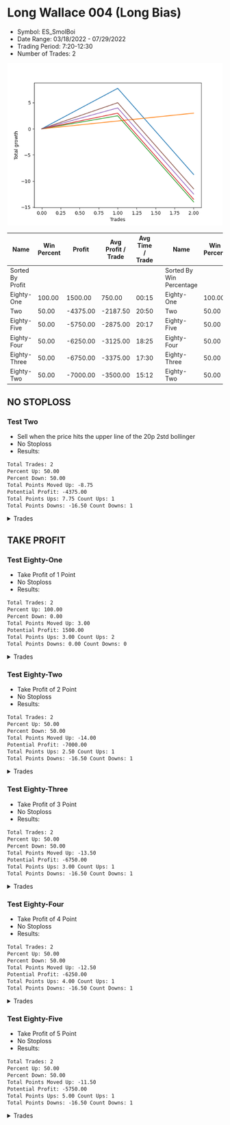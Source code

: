 # Long Wallace 004 (Long Bias)
- Symbol: ES_SmolBoi
- Date Range: 03/18/2022 - 07/29/2022
- Trading Period: 7:20-12:30
- Number of Trades: 2

![Plot](LongWallace004ES_SmolBoi(LongBias).png)

| Name | Win Percent | Profit | Avg Profit / Trade | Avg Time / Trade |      | Name | Win Percent | Profit | Avg Profit / Trade | Avg Time / Trade |
| ---- | ----------- | ------ | ------------------ | ---------------- | ---- | ---- | ----------- | ------ | ------------------ | ---------------- |
| Sorted By <br> Profit | | | | | | Sorted By <br> Win Percentage ||||
| Eighty-One | 100.00 | 1500.00 | 750.00 | 00:15 |     | Eighty-One | 100.00 | 1500.00 | 750.00 | 00:15 |
| Two | 50.00 | -4375.00 | -2187.50 | 20:50 |     | Two | 50.00 | -4375.00 | -2187.50 | 20:50 |
| Eighty-Five | 50.00 | -5750.00 | -2875.00 | 20:17 |     | Eighty-Five | 50.00 | -5750.00 | -2875.00 | 20:17 |
| Eighty-Four | 50.00 | -6250.00 | -3125.00 | 18:25 |     | Eighty-Four | 50.00 | -6250.00 | -3125.00 | 18:25 |
| Eighty-Three | 50.00 | -6750.00 | -3375.00 | 17:30 |     | Eighty-Three | 50.00 | -6750.00 | -3375.00 | 17:30 |
| Eighty-Two | 50.00 | -7000.00 | -3500.00 | 15:12 |     | Eighty-Two | 50.00 | -7000.00 | -3500.00 | 15:12 |

## NO STOPLOSS

### Test Two
* Sell when the price hits the upper line of the 20p 2std bollinger
* No Stoploss
* Results:
```
Total Trades: 2
Percent Up: 50.00
Percent Down: 50.00
Total Points Moved Up: -8.75
Potential Profit: -4375.00
Total Points Ups: 7.75 Count Ups: 1
Total Points Downs: -16.50 Count Downs: 1
```

<details><summary>Trades</summary>

<code>In: 2022-03-25 08:30:00		Out: 2022-03-25 08:41:45		Total Position Time: 11:45		Total Move Up: 7.75		Total to Date: 7.75</code> <br />
<code>In: 2022-03-28 08:28:00		Out: 2022-03-28 08:57:55		Total Position Time: 29:55		Total Move Up: -16.50		Total to Date: -8.75</code> <br />


</details>

## TAKE PROFIT

### Test Eighty-One
* Take Profit of 1 Point
* No Stoploss
* Results:
```
Total Trades: 2
Percent Up: 100.00
Percent Down: 0.00
Total Points Moved Up: 3.00
Potential Profit: 1500.00
Total Points Ups: 3.00 Count Ups: 2
Total Points Downs: 0.00 Count Downs: 0
```

<details><summary>Trades</summary>

<code>In: 2022-03-25 08:30:00		Out: 2022-03-25 08:30:20		Total Position Time: 00:20		Total Move Up: 1.50		Total to Date: 1.50</code> <br />
<code>In: 2022-03-28 08:28:00		Out: 2022-03-28 08:28:10		Total Position Time: 00:10		Total Move Up: 1.50		Total to Date: 3.00</code> <br />


</details>

### Test Eighty-Two
* Take Profit of 2 Point
* No Stoploss
* Results:
```
Total Trades: 2
Percent Up: 50.00
Percent Down: 50.00
Total Points Moved Up: -14.00
Potential Profit: -7000.00
Total Points Ups: 2.50 Count Ups: 1
Total Points Downs: -16.50 Count Downs: 1
```

<details><summary>Trades</summary>

<code>In: 2022-03-25 08:30:00		Out: 2022-03-25 08:30:30		Total Position Time: 00:30		Total Move Up: 2.50		Total to Date: 2.50</code> <br />
<code>In: 2022-03-28 08:28:00		Out: 2022-03-28 08:57:55		Total Position Time: 29:55		Total Move Up: -16.50		Total to Date: -14.00</code> <br />


</details>

### Test Eighty-Three
* Take Profit of 3 Point
* No Stoploss
* Results:
```
Total Trades: 2
Percent Up: 50.00
Percent Down: 50.00
Total Points Moved Up: -13.50
Potential Profit: -6750.00
Total Points Ups: 3.00 Count Ups: 1
Total Points Downs: -16.50 Count Downs: 1
```

<details><summary>Trades</summary>

<code>In: 2022-03-25 08:30:00		Out: 2022-03-25 08:35:05		Total Position Time: 05:05		Total Move Up: 3.00		Total to Date: 3.00</code> <br />
<code>In: 2022-03-28 08:28:00		Out: 2022-03-28 08:57:55		Total Position Time: 29:55		Total Move Up: -16.50		Total to Date: -13.50</code> <br />


</details>

### Test Eighty-Four
* Take Profit of 4 Point
* No Stoploss
* Results:
```
Total Trades: 2
Percent Up: 50.00
Percent Down: 50.00
Total Points Moved Up: -12.50
Potential Profit: -6250.00
Total Points Ups: 4.00 Count Ups: 1
Total Points Downs: -16.50 Count Downs: 1
```

<details><summary>Trades</summary>

<code>In: 2022-03-25 08:30:00		Out: 2022-03-25 08:36:55		Total Position Time: 06:55		Total Move Up: 4.00		Total to Date: 4.00</code> <br />
<code>In: 2022-03-28 08:28:00		Out: 2022-03-28 08:57:55		Total Position Time: 29:55		Total Move Up: -16.50		Total to Date: -12.50</code> <br />


</details>

### Test Eighty-Five
* Take Profit of 5 Point
* No Stoploss
* Results:
```
Total Trades: 2
Percent Up: 50.00
Percent Down: 50.00
Total Points Moved Up: -11.50
Potential Profit: -5750.00
Total Points Ups: 5.00 Count Ups: 1
Total Points Downs: -16.50 Count Downs: 1
```

<details><summary>Trades</summary>

<code>In: 2022-03-25 08:30:00		Out: 2022-03-25 08:40:40		Total Position Time: 10:40		Total Move Up: 5.00		Total to Date: 5.00</code> <br />
<code>In: 2022-03-28 08:28:00		Out: 2022-03-28 08:57:55		Total Position Time: 29:55		Total Move Up: -16.50		Total to Date: -11.50</code> <br />


</details>